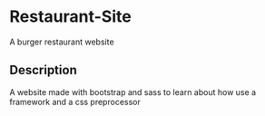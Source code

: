 # Restaurant-Site
A burger restaurant website
## Description
A website made with bootstrap and sass to learn about how use a framework and a css preprocessor

